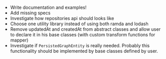 * Write documentation and examples!
* Add missing specs
* Investigate how repositories api should looks like
* Choose one utility library instead of using both ramda and lodash 
* Remove updatedAt and createdAt from abstract classes and allow user to declare it in his base classes (with custom transform functions for mapper)
* Investigate if ```PersistedGraphEntity``` is really needed. Probably this functionality should be implemented by base classes defined by user.